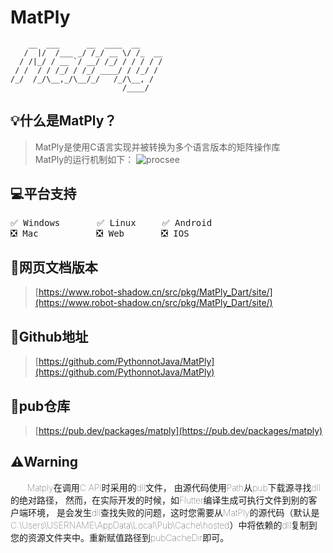 # MatPly 

```text
    __  ___      __  ____  __     
   /  |/  /___ _/ /_/ __ \/ /_  __
  / /|_/ / __ `/ __/ /_/ / / / / /
 / /  / / /_/ / /_/ ____/ / /_/ / 
/_/  /_/\__,_/\__/_/   /_/\__, /  
                         /____/   
```

## 💡什么是MatPly？
> MatPly是使用C语言实现并被转换为多个语言版本的矩阵操作库  
> MatPly的运行机制如下：
> ![procsee](doc/API/Dart/src/process.png)

## 💻平台支持
<pre>
✅ Windows       ✅ Linux     ✅ Android     
❎ Mac           ❎ Web       ❎ IOS
</pre>

## 🔗网页文档版本
> [https://www.robot-shadow.cn/src/pkg/MatPly_Dart/site/](https://www.robot-shadow.cn/src/pkg/MatPly_Dart/site/)

## 🔗Github地址
> [https://github.com/PythonnotJava/MatPly](https://github.com/PythonnotJava/MatPly)

## 🔗pub仓库
> [https://pub.dev/packages/matply](https://pub.dev/packages/matply)

## ⚠️Warning
<p style="text-indent: 20pt;font-weight: lighter">
Matply在调用C API时采用的dll文件，
由源代码使用Path从pub下载源寻找dll的绝对路径，
然而，在实际开发的时候，如Flutter编译生成可执行文件到别的客户端环境，
是会发生dll查找失败的问题，这时您需要从MatPly的源代码（默认是C:\Users\USERNAME\AppData\Local\Pub\Cache\hosted）中将依赖的dll复制到您的资源文件夹中。重新赋值路径到pubCacheDir即可。
</p>